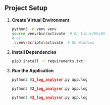 ## Project Setup

1. **Create Virtual Environment**
   ```bash
   python3 -m venv venv
   source venv/bin/activate  # On Linux/MacOS
   # or
   .\venv\Scripts\activate  # On Windows
   ```

2. **Install Dependencies**
   ```bash
   pip3 install -r requirements.txt
   ```

3. **Run the Application**
   ```python
   python3 01_log_analyser.py app.log
   ```
   ```python
   python3 02_log_analyser.py app.log
   ```
   ```python
   python3 03_log_analyser.py app.log
   ```
